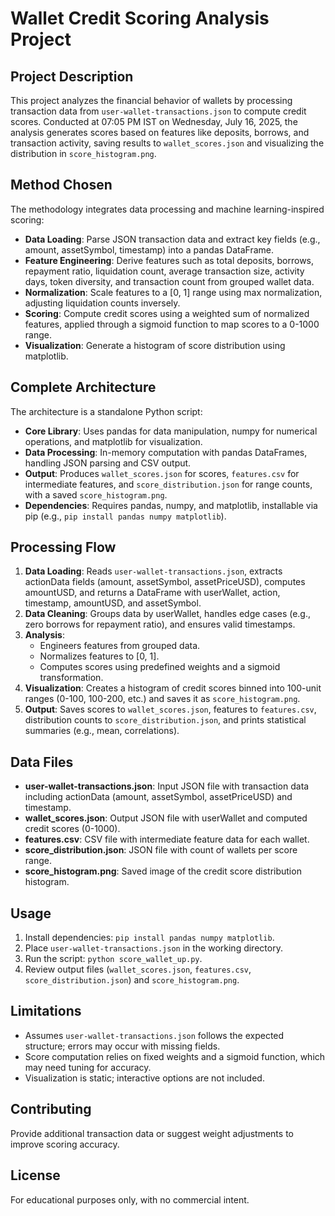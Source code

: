 # Wallet Credit Scoring Analysis Project

## Project Description
This project analyzes the financial behavior of wallets by processing transaction data from `user-wallet-transactions.json` to compute credit scores. Conducted at 07:05 PM IST on Wednesday, July 16, 2025, the analysis generates scores based on features like deposits, borrows, and transaction activity, saving results to `wallet_scores.json` and visualizing the distribution in `score_histogram.png`.

## Method Chosen
The methodology integrates data processing and machine learning-inspired scoring:
- **Data Loading**: Parse JSON transaction data and extract key fields (e.g., amount, assetSymbol, timestamp) into a pandas DataFrame.
- **Feature Engineering**: Derive features such as total deposits, borrows, repayment ratio, liquidation count, average transaction size, activity days, token diversity, and transaction count from grouped wallet data.
- **Normalization**: Scale features to a [0, 1] range using max normalization, adjusting liquidation counts inversely.
- **Scoring**: Compute credit scores using a weighted sum of normalized features, applied through a sigmoid function to map scores to a 0-1000 range.
- **Visualization**: Generate a histogram of score distribution using matplotlib.

## Complete Architecture
The architecture is a standalone Python script:
- **Core Library**: Uses pandas for data manipulation, numpy for numerical operations, and matplotlib for visualization.
- **Data Processing**: In-memory computation with pandas DataFrames, handling JSON parsing and CSV output.
- **Output**: Produces `wallet_scores.json` for scores, `features.csv` for intermediate features, and `score_distribution.json` for range counts, with a saved `score_histogram.png`.
- **Dependencies**: Requires pandas, numpy, and matplotlib, installable via pip (e.g., `pip install pandas numpy matplotlib`).

## Processing Flow
1. **Data Loading**: Reads `user-wallet-transactions.json`, extracts actionData fields (amount, assetSymbol, assetPriceUSD), computes amountUSD, and returns a DataFrame with userWallet, action, timestamp, amountUSD, and assetSymbol.
2. **Data Cleaning**: Groups data by userWallet, handles edge cases (e.g., zero borrows for repayment ratio), and ensures valid timestamps.
3. **Analysis**: 
   - Engineers features from grouped data.
   - Normalizes features to [0, 1].
   - Computes scores using predefined weights and a sigmoid transformation.
4. **Visualization**: Creates a histogram of credit scores binned into 100-unit ranges (0-100, 100-200, etc.) and saves it as `score_histogram.png`.
5. **Output**: Saves scores to `wallet_scores.json`, features to `features.csv`, distribution counts to `score_distribution.json`, and prints statistical summaries (e.g., mean, correlations).

## Data Files
- **user-wallet-transactions.json**: Input JSON file with transaction data including actionData (amount, assetSymbol, assetPriceUSD) and timestamp.
- **wallet_scores.json**: Output JSON file with userWallet and computed credit scores (0-1000).
- **features.csv**: CSV file with intermediate feature data for each wallet.
- **score_distribution.json**: JSON file with count of wallets per score range.
- **score_histogram.png**: Saved image of the credit score distribution histogram.

## Usage
1. Install dependencies: `pip install pandas numpy matplotlib`.
2. Place `user-wallet-transactions.json` in the working directory.
3. Run the script: `python score_wallet_up.py`.
4. Review output files (`wallet_scores.json`, `features.csv`, `score_distribution.json`) and `score_histogram.png`.

## Limitations
- Assumes `user-wallet-transactions.json` follows the expected structure; errors may occur with missing fields.
- Score computation relies on fixed weights and a sigmoid function, which may need tuning for accuracy.
- Visualization is static; interactive options are not included.

## Contributing
Provide additional transaction data or suggest weight adjustments to improve scoring accuracy.

## License
For educational purposes only, with no commercial intent.
